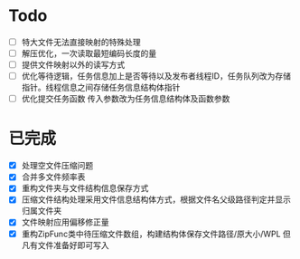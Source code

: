 ﻿# Todo
- [ ] 特大文件无法直接映射的特殊处理
- [ ] 解压优化，一次读取最短编码长度的量
- [ ] 提供文件映射以外的读写方式
- [ ] 优化等待逻辑，任务信息加上是否等待以及发布者线程ID，任务队列改为存储指针。线程信息之间存储任务信息结构体指针
- [ ] 优化提交任务函数 传入参数改为任务信息结构体及函数参数

# 已完成
- [x] 处理空文件压缩问题
- [x] 合并多文件频率表
- [x] 重构文件夹与文件结构信息保存方式
- [x] 压缩文件结构处理采用文件信息结构体方式，根据文件名父级路径判定并显示归属文件夹
- [x] 文件映射应用偏移修正量
- [x] 重构ZipFunc类中待压缩文件数组，构建结构体保存文件路径/原大小/WPL 但凡有文件准备好即可写入
